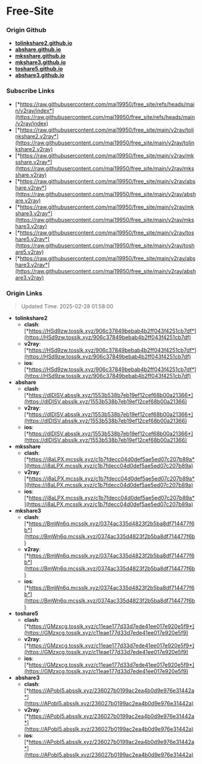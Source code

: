 # Free-Site

### Origin Github

- [**tolinkshare2.github.io**](https://github.com/tolinkshare2/tolinkshare2.github.io)
- [**abshare.github.io**](https://github.com/abshare/abshare.github.io)
- [**mksshare.github.io**](https://github.com/mksshare/mksshare.github.io)
- [**mkshare3.github.io**](https://github.com/mkshare3/mkshare3.github.io)
- [**toshare5.github.io**](https://github.com/toshare5/toshare5.github.io)
- [**abshare3.github.io**](https://github.com/abshare3/abshare3.github.io)

### Subscribe Links

- [*https://raw.githubusercontent.com/mai19950/free_site/refs/heads/main/v2ray/index*](https://raw.githubusercontent.com/mai19950/free_site/refs/heads/main/v2ray/index)
- [*https://raw.githubusercontent.com/mai19950/free_site/main/v2ray/tolinkshare2.v2ray*](https://raw.githubusercontent.com/mai19950/free_site/main/v2ray/tolinkshare2.v2ray)
- [*https://raw.githubusercontent.com/mai19950/free_site/main/v2ray/mksshare.v2ray*](https://raw.githubusercontent.com/mai19950/free_site/main/v2ray/mksshare.v2ray)
- [*https://raw.githubusercontent.com/mai19950/free_site/main/v2ray/abshare.v2ray*](https://raw.githubusercontent.com/mai19950/free_site/main/v2ray/abshare.v2ray)
- [*https://raw.githubusercontent.com/mai19950/free_site/main/v2ray/mkshare3.v2ray*](https://raw.githubusercontent.com/mai19950/free_site/main/v2ray/mkshare3.v2ray)
- [*https://raw.githubusercontent.com/mai19950/free_site/main/v2ray/toshare5.v2ray*](https://raw.githubusercontent.com/mai19950/free_site/main/v2ray/toshare5.v2ray)
- [*https://raw.githubusercontent.com/mai19950/free_site/main/v2ray/abshare3.v2ray*](https://raw.githubusercontent.com/mai19950/free_site/main/v2ray/abshare3.v2ray)

### Origin Links

> Updated Time: 2025-02-28 01:58:00

- **tolinkshare2**
  - **clash**: [*https://HSd9zw.tosslk.xyz/906c37849bebab4b2ff043f4251cb7df*](https://HSd9zw.tosslk.xyz/906c37849bebab4b2ff043f4251cb7df)
  - **v2ray**: [*https://HSd9zw.tosslk.xyz/906c37849bebab4b2ff043f4251cb7df*](https://HSd9zw.tosslk.xyz/906c37849bebab4b2ff043f4251cb7df)
  - **ios**: [*https://HSd9zw.tosslk.xyz/906c37849bebab4b2ff043f4251cb7df*](https://HSd9zw.tosslk.xyz/906c37849bebab4b2ff043f4251cb7df)
- **abshare**
  - **clash**: [*https://dIDlSV.absslk.xyz/1553b538b7eb19ef12cef68b00a21366*](https://dIDlSV.absslk.xyz/1553b538b7eb19ef12cef68b00a21366)
  - **v2ray**: [*https://dIDlSV.absslk.xyz/1553b538b7eb19ef12cef68b00a21366*](https://dIDlSV.absslk.xyz/1553b538b7eb19ef12cef68b00a21366)
  - **ios**: [*https://dIDlSV.absslk.xyz/1553b538b7eb19ef12cef68b00a21366*](https://dIDlSV.absslk.xyz/1553b538b7eb19ef12cef68b00a21366)
- **mksshare**
  - **clash**: [*https://i8aLPX.mcsslk.xyz/c1b7fdecc04d0def5ae5ed07c207b89a*](https://i8aLPX.mcsslk.xyz/c1b7fdecc04d0def5ae5ed07c207b89a)
  - **v2ray**: [*https://i8aLPX.mcsslk.xyz/c1b7fdecc04d0def5ae5ed07c207b89a*](https://i8aLPX.mcsslk.xyz/c1b7fdecc04d0def5ae5ed07c207b89a)
  - **ios**: [*https://i8aLPX.mcsslk.xyz/c1b7fdecc04d0def5ae5ed07c207b89a*](https://i8aLPX.mcsslk.xyz/c1b7fdecc04d0def5ae5ed07c207b89a)
- **mkshare3**
  - **clash**: [*https://BmWn6q.mcsslk.xyz/0374ac335d4823f2b5ba8df714477f6b*](https://BmWn6q.mcsslk.xyz/0374ac335d4823f2b5ba8df714477f6b)
  - **v2ray**: [*https://BmWn6q.mcsslk.xyz/0374ac335d4823f2b5ba8df714477f6b*](https://BmWn6q.mcsslk.xyz/0374ac335d4823f2b5ba8df714477f6b)
  - **ios**: [*https://BmWn6q.mcsslk.xyz/0374ac335d4823f2b5ba8df714477f6b*](https://BmWn6q.mcsslk.xyz/0374ac335d4823f2b5ba8df714477f6b)
- **toshare5**
  - **clash**: [*https://GMzxcg.tosslk.xyz/c11eae177d33d7ede41ee017e920e5f9*](https://GMzxcg.tosslk.xyz/c11eae177d33d7ede41ee017e920e5f9)
  - **v2ray**: [*https://GMzxcg.tosslk.xyz/c11eae177d33d7ede41ee017e920e5f9*](https://GMzxcg.tosslk.xyz/c11eae177d33d7ede41ee017e920e5f9)
  - **ios**: [*https://GMzxcg.tosslk.xyz/c11eae177d33d7ede41ee017e920e5f9*](https://GMzxcg.tosslk.xyz/c11eae177d33d7ede41ee017e920e5f9)
- **abshare3**
  - **clash**: [*https://APobI5.absslk.xyz/236027b0199ac2ea4b0d9e976e31442a*](https://APobI5.absslk.xyz/236027b0199ac2ea4b0d9e976e31442a)
  - **v2ray**: [*https://APobI5.absslk.xyz/236027b0199ac2ea4b0d9e976e31442a*](https://APobI5.absslk.xyz/236027b0199ac2ea4b0d9e976e31442a)
  - **ios**: [*https://APobI5.absslk.xyz/236027b0199ac2ea4b0d9e976e31442a*](https://APobI5.absslk.xyz/236027b0199ac2ea4b0d9e976e31442a)
